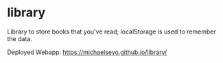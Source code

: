 # library
Library to store books that you've read; localStorage is used to remember the data.

Deployed Webapp: https://michaelseyo.github.io/library/
